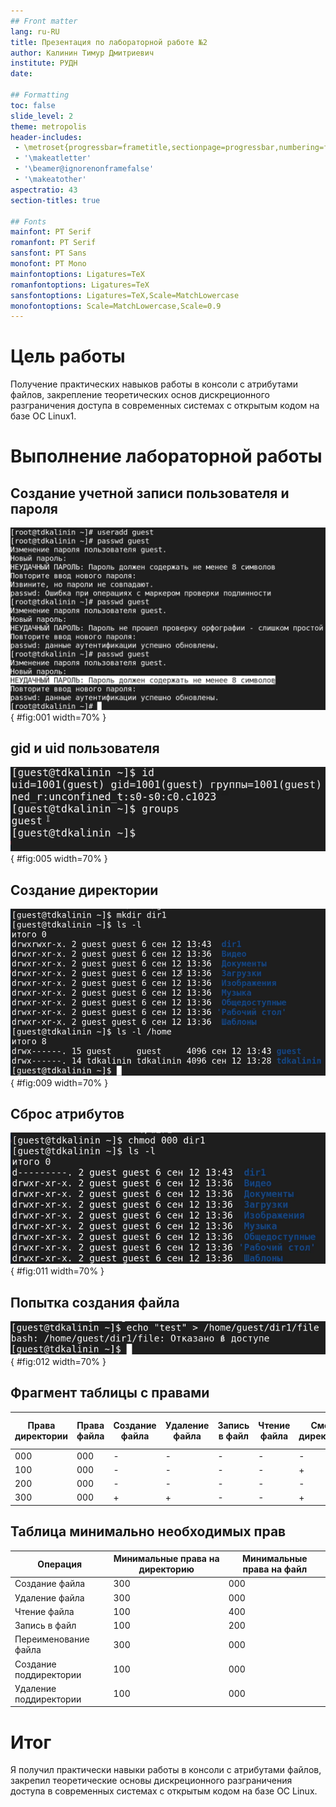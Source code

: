 ```yaml
---
## Front matter
lang: ru-RU
title: Презентация по лабораторной работе №2
author: Калинин Тимур Дмитриевич
institute: РУДН
date: 

## Formatting
toc: false
slide_level: 2
theme: metropolis
header-includes: 
 - \metroset{progressbar=frametitle,sectionpage=progressbar,numbering=fraction}
 - '\makeatletter'
 - '\beamer@ignorenonframefalse'
 - '\makeatother'
aspectratio: 43
section-titles: true

## Fonts
mainfont: PT Serif
romanfont: PT Serif
sansfont: PT Sans
monofont: PT Mono
mainfontoptions: Ligatures=TeX
romanfontoptions: Ligatures=TeX
sansfontoptions: Ligatures=TeX,Scale=MatchLowercase
monofontoptions: Scale=MatchLowercase,Scale=0.9
---
```


# Цель работы

Получение практических навыков работы в консоли с атрибутами файлов, закрепление теоретических основ дискреционного разграничения доступа в современных системах с открытым кодом на базе ОС Linux1.

# Выполнение лабораторной работы

## Создание учетной записи пользователя и пароля

![Создание учетной записи пользователя и пароля](../img/Image%20001.png){ #fig:001 width=70% }

## gid и uid пользователя

![id пользователя](../img/Image%20005.png){ #fig:005 width=70% }

## Создание директории

![Атрибуты директории](../img/Image%20009.png){ #fig:009 width=70% }

## Сброс атрибутов

![Сброс атрибутов](../img/Image%20011.png){ #fig:011 width=70% }

## Попытка создания файла

![Создание файла](../img/Image%20012.png){ #fig:012 width=70% }

## Фрагмент таблицы с правами

| Права директории | Права файла | Создание файла | Удаление файла | Запись в файл | Чтение файла | Смена директории | Просмотр файлов в директории | Переименование файла | Смена атрибутов файла |
| --- | --- | --- | --- | --- | --- | --- | --- | --- | --- |
| 000 | 000 | - | - | - | - | - | - | - | - |
| 100 | 000 | - | - | - | - | + | - | - | + |
| 200 | 000 | - | - | - | - | - | - | - | - |
| 300 | 000 | + | + | - | - | + | - | + | + |

## Таблица минимально необходимых прав

| Операция | Минимальные права на директорию | Минимальные права на файл |
| --- | --- | --- |
| Создание файла | 300 | 000 |
| Удаление файла | 300 | 000 |
| Чтение файла | 100 | 400 |
| Запись в файл | 100 | 200 |
| Переименование файла | 300 | 000 |
| Создание поддиректории | 100 | 000 |
| Удаление поддиректории | 100 | 000 |

# Итог

Я получил практически навыки работы в консоли с атрибутами файлов, закрепил теоретические основы дискреционного разграничения доступа в современных системах с открытым кодом на базе ОС Linux.

